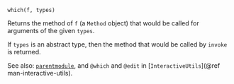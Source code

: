 ```
which(f, types)
```

Returns the method of `f` (a `Method` object) that would be called for arguments of the given `types`.

If `types` is an abstract type, then the method that would be called by `invoke` is returned.

See also: [`parentmodule`](@ref), and `@which` and `@edit` in [`InteractiveUtils`](@ref man-interactive-utils).
